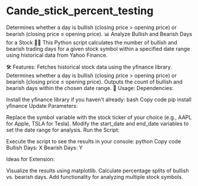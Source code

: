 # Cande_stick_percent_testing
 Determines whether a day is bullish (closing price > opening price) or bearish (closing price ≤ opening price).
📊 Analyze Bullish and Bearish Days for a Stock 🐂🐻
This Python script calculates the number of bullish and bearish trading days for a given stock symbol within a specified date range using historical data from Yahoo Finance.

🛠️ Features:
Fetches historical stock data using the yfinance library.
Determines whether a day is bullish (closing price > opening price) or bearish (closing price ≤ opening price).
Outputs the count of bullish and bearish days within the chosen date range.
🚀 Usage:
Dependencies:

Install the yfinance library if you haven't already:
bash
Copy code
pip install yfinance
Update Parameters:

Replace the symbol variable with the stock ticker of your choice (e.g., AAPL for Apple, TSLA for Tesla).
Modify the start_date and end_date variables to set the date range for analysis.
Run the Script:

Execute the script to see the results in your console:
python
Copy code
Bullish Days: X
Bearish Days: Y

 Ideas for Extension:
 
Visualize the results using matplotlib.
Calculate percentage splits of bullish vs. bearish days.
Add functionality for analyzing multiple stock symbols.
